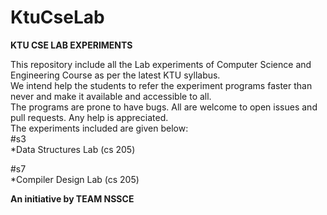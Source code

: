 # KtuCseLab
**KTU CSE LAB EXPERIMENTS**

This repository include all the Lab experiments of Computer Science and Engineering Course as per the latest KTU syllabus.\
We intend help the students to refer the experiment programs faster than never and make it available and accessible to all.\
The programs are prone to have bugs. All are welcome to open issues and pull requests. Any help is appreciated.\
The experiments included are given below:\
#s3\
*Data Structures Lab (cs 205)


#s7\
*Compiler Design Lab (cs 205)

**An initiative by TEAM NSSCE**

